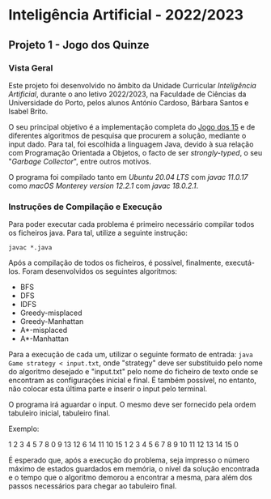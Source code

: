 # Inteligência Artificial - 2022/2023

## Projeto 1 - Jogo dos Quinze

### Vista Geral

Este projeto foi desenvolvido no âmbito da Unidade Curricular *Inteligência Artificial*, durante o ano letivo 2022/2023, na Faculdade de Ciências da Universidade do Porto, pelos alunos António Cardoso, Bárbara Santos e Isabel Brito.

O seu principal objetivo é a implementação completa do [Jogo dos 15](https://pt.wikipedia.org/wiki/O_jogo_do_15 "Descrição do Jogo dos 15 - Wikipédia") e de diferentes algoritmos de pesquisa que procurem a solução, mediante o input dado. Para tal, foi escolhida a linguagem Java, devido à sua relação com Programação Orientada a Objetos, o facto de ser *strongly-typed*, o seu "*Garbage Collector*", entre outros motivos.

O programa foi compilado tanto em *Ubuntu 20.04 LTS* com *javac 11.0.17* como *macOS Monterey version 12.2.1* com *javac 18.0.2.1*.

### Instruções de Compilação e Execução

Para poder executar cada problema é primeiro necessário compilar todos os ficheiros java. Para tal, utilize a seguinte instrução:

`javac *.java`

Após a compilação de todos os ficheiros, é possível, finalmente, executá-los. Foram desenvolvidos os seguintes algoritmos:
- BFS
- DFS
- IDFS
- Greedy-misplaced
- Greedy-Manhattan
- A*-misplaced
- A*-Manhattan

Para a execução de cada um, utilizar o seguinte formato de entrada:
`java Game strategy < input.txt`, onde "strategy" deve ser substituido pelo nome do algoritmo desejado e "input.txt" pelo nome do ficheiro de texto onde se encontram as configurações inicial e final. É também possível, no entanto, não colocar esta última parte e inserir o input pelo terminal.

O programa irá aguardar o input. O mesmo deve ser fornecido pela ordem tabuleiro inicial, tabuleiro final.

Exemplo:

1 2 3 4 5 7 8 0 9 13 12 6 14 11 10 15
1 2 3 4 5 6 7 8 9 10 11 12 13 14 15 0

É esperado que, após a execução do problema, seja impresso o número máximo de estados guardados em memória, o nível da solução encontrada e o tempo que o algoritmo demorou a encontrar a mesma, para além dos passos necessários para chegar ao tabuleiro final.
